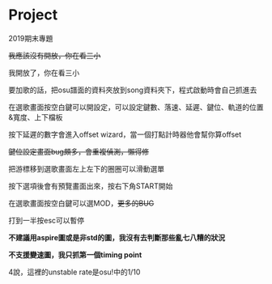 # Project
2019期末專題

~~我應該沒有開放，你在看三小~~

我開放了，你在看三小


要加歌的話，把osu譜面的資料夾放到song資料夾下，程式啟動時會自己抓進去

在選歌畫面按空白鍵可以開設定，可以設定鍵數、落速、延遲、鍵位、軌道的位置&寬度、上下檔板

按下延遲的數字會進入offset wizard，當一個打點計時器他會幫你算offset

~~鍵位設定畫面bug頗多，會重複偵測，懶得修~~

把游標移到選歌畫面左上左下的圈圈可以滑動選單

按下選項後會有預覽畫面出來，按右下角START開始

在選歌畫面按空白鍵可以選MOD，~~更多的BUG~~

打到一半按esc可以暫停


**不建議用aspire圖或是非std的圖，我沒有去判斷那些亂七八糟的狀況**

**不支援變速圖，我只抓第一個timing point**

4說，這裡的unstable rate是osu!中的1/10

